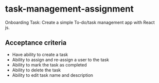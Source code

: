 # task-management-assignment
Onboarding Task: Create a simple To-do/task management app with React js.
## Acceptance criteria

- Have ability to create a task
- Ability to assign and re-assign a user to the task
- Ability to mark the task as completed
- Ability to delete the task
- Ability to edit task name and description
